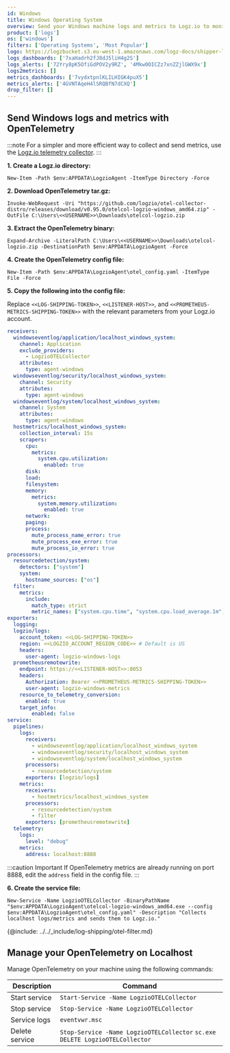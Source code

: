 ```yaml
---
id: Windows
title: Windows Operating System
overview: Send your Windows machine logs and metrics to Logz.io to monitor and manage your Windows data, allowing you to identify anomalies, investigate incidents, get to the root cause of any issue, and quickly resolve it.
product: ['logs']
os: ['windows']
filters: ['Operating Systems', 'Most Popular']
logo: https://logzbucket.s3.eu-west-1.amazonaws.com/logz-docs/shipper-logos/windows.svg
logs_dashboards: ['7xaHadrh2fJ8dJ5liH4g2S']
logs_alerts: ['72Yry8pK5OfiGdPOV2y9RZ', '4Mkw0OICZz7xnZZjlGWX9x']
logs2metrics: []
metrics_dashboards: ['7vydxtpnlKLILHIGK4puX5']
metrics_alerts: ['4GVNTAqeH4lSRQBfN7dCXQ']
drop_filter: []
---
```


 
## Send Windows logs and metrics with OpenTelemetry

:::note
For a simpler and more efficient way to collect and send metrics, use the [Logz.io telemetry collector](https://app.logz.io/#/dashboard/integrations/collectors?tags=Quick%20Setup).
:::


**1. Create a Logz.io directory:**

```shell
New-Item -Path $env:APPDATA\LogzioAgent -ItemType Directory -Force
```

**2. Download OpenTelemetry tar.gz:**

```shell
Invoke-WebRequest -Uri "https://github.com/logzio/otel-collector-distro/releases/download/v0.95.0/otelcol-logzio-windows_amd64.zip" -OutFile C:\Users\<<USERNAME>>\Downloads\otelcol-logzio.zip
```
 
**3. Extract the OpenTelemetry binary:**

```shell
Expand-Archive -LiteralPath C:\Users\<<USERNAME>>\Downloads\otelcol-logzio.zip -DestinationPath $env:APPDATA\LogzioAgent -Force
```
 

**4. Create the OpenTelemetry config file:**

```shell
New-Item -Path $env:APPDATA\LogzioAgent\otel_config.yaml -ItemType File -Force
```
 
**5. Copy the following into the config file:**

Replace `<<LOG-SHIPPING-TOKEN>>`, `<<LISTENER-HOST>>`, and `<<PROMETHEUS-METRICS-SHIPPING-TOKEN>>` with the relevant parameters from your Logz.io account.


 
```yaml
receivers:
  windowseventlog/application/localhost_windows_system:
    channel: Application
    exclude_providers:
      - LogzioOTELCollector
    attributes:
      type: agent-windows
  windowseventlog/security/localhost_windows_system:
    channel: Security
    attributes:
      type: agent-windows
  windowseventlog/system/localhost_windows_system:
    channel: System
    attributes:
      type: agent-windows
  hostmetrics/localhost_windows_system:
    collection_interval: 15s
    scrapers:
      cpu:
        metrics:
          system.cpu.utilization:
            enabled: true
      disk:
      load:
      filesystem:
      memory:
        metrics:
          system.memory.utilization:
            enabled: true
      network:
      paging:
      process:
        mute_process_name_error: true
        mute_process_exe_error: true
        mute_process_io_error: true
processors:
  resourcedetection/system:
    detectors: ["system"]
    system:
      hostname_sources: ["os"]
  filter:
    metrics:
      include:
        match_type: strict
        metric_names: ["system.cpu.time", "system.cpu.load_average.1m", "system.cpu.load_average.5m", "system.cpu.load_average.15m", "system.cpu.utilization", "system.memory.usage", "system.memory.utilization", "system.filesystem.usage", "system.disk.io", "system.disk.io_time", "system.disk.operation_time", "system.network.connections", "system.network.io", "system.network.packets", "system.network.errors", "process.cpu.time", "process.memory.usage", "process.disk.io", "process.memory.usage", "process.memory.virtual"]
exporters:
  logging:
  logzio/logs:
    account_token: <<LOG-SHIPPING-TOKEN>>
    region: <<LOGZIO_ACCOUNT_REGION_CODE>> # Default is US
    headers:
      user-agent: logzio-windows-logs
  prometheusremotewrite:
    endpoint: https://<<LISTENER-HOST>>:8053
    headers:
      Authorization: Bearer <<PROMETHEUS-METRICS-SHIPPING-TOKEN>>
      user-agent: logzio-windows-metrics
    resource_to_telemetry_conversion:
      enabled: true
    target_info:
        enabled: false
service:
  pipelines:
    logs:
      receivers:
        - windowseventlog/application/localhost_windows_system
        - windowseventlog/security/localhost_windows_system
        - windowseventlog/system/localhost_windows_system
      processors:
        - resourcedetection/system
      exporters: [logzio/logs]
    metrics:
      receivers:
        - hostmetrics/localhost_windows_system
      processors:
        - resourcedetection/system
        - filter
      exporters: [prometheusremotewrite]
  telemetry:
    logs:
      level: "debug"
    metrics:
      address: localhost:8888
```

 
:::caution Important
If OpenTelemetry metrics are already running on port 8888, edit the `address` field in the config file.
:::
 

**6. Create the service file:**

```shell
New-Service -Name LogzioOTELCollector -BinaryPathName "$env:APPDATA\LogzioAgent\otelcol-logzio-windows_amd64.exe --config $env:APPDATA\LogzioAgent\otel_config.yaml" -Description "Collects localhost logs/metrics and sends them to Logz.io."
```

{@include: ../../_include/log-shipping/otel-filter.md}

## Manage your OpenTelemetry on Localhost

Manage OpenTelemetry on your machine using the following commands:

|Description|Command|
|--|--|
|Start service|`Start-Service -Name LogzioOTELCollector`|
|Stop service|`Stop-Service -Name LogzioOTELCollector`|
|Service logs|`eventvwr.msc`|
|Delete service|`Stop-Service -Name LogzioOTELCollector` `sc.exe DELETE LogzioOTELCollector`|

